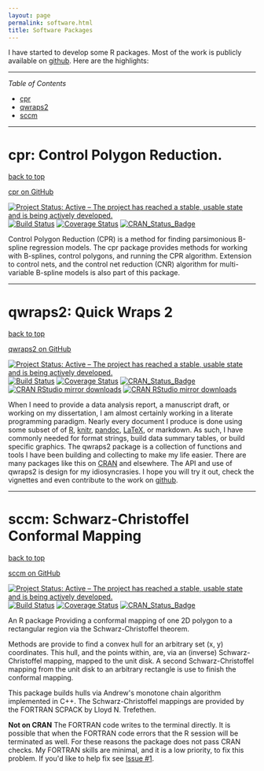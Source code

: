 ```yaml
---
layout: page
permalink: software.html
title: Software Packages
---
```


<a name="top"></a>
I have started to develop some R packages.  Most of the work is publicly
available on [github](https://github.com/dewittpe).  Here are the highlights:

----
*Table of Contents*

* [cpr](#cpr)
* [qwraps2](#qwraps2)
* [sccm](#sccm)

----

# <a name="cpr"></a> cpr: Control Polygon Reduction.

[back to top](#top)

<a href="https://www.github.com/dewittpe/cpr" title="cpr on GitHub" target="_blank">
  <i class="fa fa-github fa-2x"></i>
  <span class="label">cpr on GitHub</span>
</a>

[![Project Status: Active – The project has reached a stable, usable state and is being actively developed.](http://www.repostatus.org/badges/latest/active.svg)](http://www.repostatus.org/#active)
[![Build Status](https://travis-ci.com/dewittpe/cpr.svg?token=jowN3QrQKY7UdmTc4Efp&branch=master)](https://travis-ci.com/dewittpe/cpr)
[![Coverage Status](https://img.shields.io/codecov/c/github/dewittpe/cpr/master.svg)](https://codecov.io/github/dewittpe/cpr?branch=master)
[![CRAN_Status_Badge](http://www.r-pkg.org/badges/version/cpr)](https://cran.r-project.org/package=cpr)

Control Polygon Reduction (CPR) is a method for finding parsimonious B-spline
regression models.  The cpr package provides methods for working with B-splines,
control polygons, and running the CPR algorithm.  Extension to control nets, and
the control net reduction (CNR) algorithm for multi-variable B-spline models is
also part of this package.

----

# <a name="qwraps2"></a>qwraps2: Quick Wraps 2

[back to top](#top)

<a href="https://www.github.com/dewittpe/qwraps2" title="qwraps2 on GitHub" target="_blank">
  <i class="fa fa-github fa-2x"></i>
  <span class="label">qwraps2 on GitHub</span>
</a>

[![Project Status: Active – The project has reached a stable, usable state and is being actively developed.](http://www.repostatus.org/badges/latest/active.svg)](http://www.repostatus.org/#active)
[![Build Status](https://travis-ci.org/dewittpe/qwraps2.svg?branch=master)](https://travis-ci.org/dewittpe/qwraps2)
[![Coverage Status](https://img.shields.io/codecov/c/github/dewittpe/qwraps2/master.svg)](https://codecov.io/github/dewittpe/qwraps2?branch=master)
[![CRAN_Status_Badge](http://www.r-pkg.org/badges/version/qwraps2)](https://cran.r-project.org/package=qwraps2)
[![CRAN RStudio mirror downloads](http://cranlogs.r-pkg.org/badges/qwraps2)](http://www.r-pkg.org/pkg/qwraps2)
[![CRAN RStudio mirror downloads](http://cranlogs.r-pkg.org/badges/grand-total/qwraps2)](http://www.r-pkg.org/pkg/qwraps2)

When I need to provide a data analysis report, a manuscript draft, or working on
my dissertation, I am almost certainly working in a literate programming
paradigm.  Nearly every document I produce is done using some subset of of
[R](https://www.r-project.org/),
[knitr](http://yihui.name/knitr/), [pandoc](http://pandoc.org/),
[LaTeX](https://www.latex-project.org/), or markdown.  As such, I have commonly
needed for format strings, build data summary tables, or build specific
graphics.  The qwraps2 package is a collection of functions and tools I have
been building and collecting to make my life easier.  There are many packages
like this on [CRAN](https://cloud.r-project.org/) and elsewhere.  The API and
use of qwraps2 is design for my idiosyncrasies.  I hope you will try it out,
check the vignettes and even contribute to the work on
[github](https://github.com/dewittpe/qwraps2).

----

# <a name="sccm"></a> sccm: Schwarz-Christoffel Conformal Mapping

[back to top](#top)

<a href="https://www.github.com/dewittpe/sccm" title="sccm on GitHub" target="_blank">
  <i class="fa fa-github fa-2x"></i>
  <span class="label">sccm on GitHub</span>
</a>

[![Project Status: Active – The project has reached a stable, usable state and is being actively developed.](http://www.repostatus.org/badges/latest/active.svg)](http://www.repostatus.org/#active)
[![Build Status](https://travis-ci.org/dewittpe/sccm.svg?branch=master)](https://travis-ci.org/dewittpe/sccm)
[![Coverage Status](https://img.shields.io/codecov/c/github/dewittpe/sccm/master.svg)](https://codecov.io/github/dewittpe/sccm?branch=master)
[![CRAN_Status_Badge](http://www.r-pkg.org/badges/version/sccm)](https://cran.r-project.org/package=sccm)

An R package Providing a conformal mapping of one 2D polygon to a rectangular
region via the Schwarz-Christoffel theorem.

Methods are provide to find a convex hull for an arbitrary set (x, y)
coordinates.  This hull, and the points within, are, via an (inverse)
Schwarz-Christoffel mapping, mapped to the unit disk.  A second
Schwarz-Christoffel mapping from the unit disk to an arbitrary rectangle is use
to finish the conformal mapping.

This package builds hulls via Andrew's monotone chain algorithm implemented in
C++. The Schwarz-Christoffel mappings are provided by the FORTRAN SCPACK by
Lloyd N. Trefethen.

**Not on CRAN** The FORTRAN code writes to the terminal directly.  It is
possible that when the FORTRAN code errors that the R session will be terminated
as well.  For these reasons the package does not pass CRAN checks.  My FORTRAN
skills are minimal, and it is a low priority, to fix this problem.  If you'd
like to help fix see [Issue #1](https://github.com/dewittpe/sccm/issues/1).

